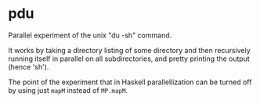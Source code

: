 pdu
===

Parallel experiment of the unix "du -sh" command.

It works by taking a directory listing of some directory and then recursively 
running itself in parallel on all subdirectories, and pretty printing the output 
(hence 'sh').

The point of the experiment that in Haskell parallellization can be turned off 
by using just `mapM` instead of `MP.mapM`.
